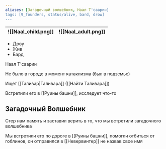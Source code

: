 ```yaml
---
aliases: [Загадочный волшебник, Наал Т'саарин]
tags: [9_founders, status/alive, bard, drow]
---
```


| ![[Naal_child.png]] | ![[Naal_adult.png]] |
| ------------------- | ------------------- |

- Дроу
- Жив
- Бард

Наал Т'саарин

Не было в городе в момент катаклизма (был в подземье)

Ищет [[Таливар|Таливара]] ([[Найти Таливара]])

Встретили его в [[Руины башни]], исследует что-то

## Загадочный Волшебник

Стер нам память и заставил верить в то, что мы встретили загадочного волшебника

Мы встретили его по дороге в [[Руины башни]], помогли отбиться от гоблинов, он отправился в [[Невервинтер]] не назвав свое имя
